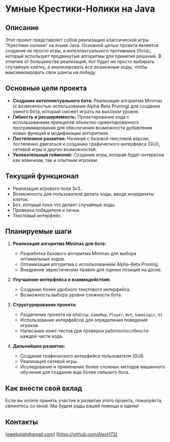 # Умные Крестики-Нолики на Java

## Описание

Этот проект представляет собой реализацию классической игры "Крестики-нолики" на языке Java.
Основной целью проекта является создание не просто игры, а интеллектуального противника (бота), который использует продвинутые алгоритмы для принятия решений.
В отличие от большинства реализаций, бот будет не просто выбирать случайную клетку, а анализировать все возможные ходы, чтобы максимизировать свои шансы на победу.

## Основные цели проекта

*   **Создание интеллектуального бота:** Реализация алгоритма Minimax (с возможностью использования Alpha-Beta Pruning) для создания умного бота, который сможет играть на высоком уровне.
*   **Гибкость и расширяемость:** Проектирование кода с использованием принципов объектно-ориентированного программирования для обеспечения возможности добавления новых функций и модификации алгоритмов.
*   **Постепенное развитие:** Начиная с базовой текстовой версии, постепенно двигаться к созданию графического интерфейса (GUI), сетевой игры и других возможностей.
*   **Увлекательный геймплей:** Создание игры, которая будет интересна как новичкам, так и опытным игрокам.

## Текущий функционал

*   Реализация игрового поля 3x3.
*   Возможность для пользователя делать ходы, вводя координаты клеток.
*   Бот, который пока что делает случайные ходы.
*   Проверка победителя и ничьи.
*   Текстовый интерфейс.

## Планируемые шаги

1.  **Реализация алгоритма Minimax для бота:**
    *   Разработка базового алгоритма Minimax для выбора оптимальных ходов.
    *   Оптимизация алгоритма с использованием Alpha-Beta Pruning.
    *   Внедрение эвристических правил для оценки позиций на доске.

2.  **Улучшение интерфейса и взаимодействия:**
    *   Создание более удобного текстового интерфейса.
    *   Возможность выбора уровня сложности бота.
3.  **Структурирование проекта:**
    *   Разделение проекта на классы: `GameMap`, `Player`, `Bot`, `GameLogic`, `UI`.
    *   Использование интерфейсов для определения поведения игроков.
    *   Написание юнит-тестов для проверки работоспособности каждой части кода.
4.  **Дальнейшее развитие:**
    *   Создание графического интерфейса пользователя (GUI).
    *   Реализация сетевой игры.
    *   Исследование и применение более сложных методов машинного обучения для создания еще более сильного бота.

## Как внести свой вклад

Если вы хотите принять участие в развитии этого проекта, пожалуйста, свяжитесь со мной.
Мы будем рады вашей помощи и идеям!

## Контакты

[ewebotah@gmail.com]
[https://github.com/AlexH73]


